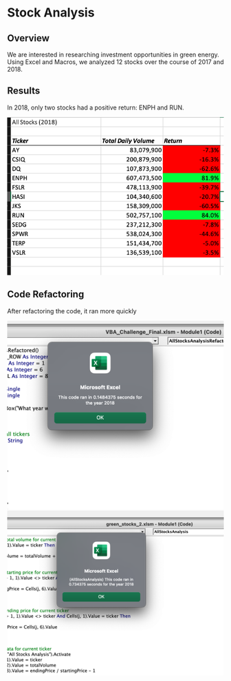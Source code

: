 # Stock Analysis

## Overview

We are interested in researching investment opportunities in green energy. Using Excel and Macros, we analyzed 12 stocks over the course of 2017 and 2018.

## Results

In 2018, only two stocks had a positive return: ENPH and RUN.

![2018 Stock Returns](Resources/Stocks_2018.png)

## Code Refactoring

After refactoring the code, it ran more quickly

![2018 Stock Returns Refactored](Resources/Stocks_Refactored_2018.png)
![2018 Stock Returns Refactored](Resources/AllStocksAnalysis_2018.png)
